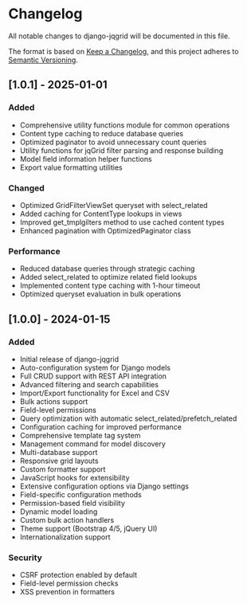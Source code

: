 # Changelog

All notable changes to django-jqgrid will be documented in this file.

The format is based on [Keep a Changelog](https://keepachangelog.com/en/1.0.0/),
and this project adheres to [Semantic Versioning](https://semver.org/spec/v2.0.0.html).

## [1.0.1] - 2025-01-01

### Added
- Comprehensive utility functions module for common operations
- Content type caching to reduce database queries
- Optimized paginator to avoid unnecessary count queries
- Utility functions for jqGrid filter parsing and response building
- Model field information helper functions
- Export value formatting utilities

### Changed
- Optimized GridFilterViewSet queryset with select_related
- Added caching for ContentType lookups in views
- Improved get_tmplgilters method to use cached content types
- Enhanced pagination with OptimizedPaginator class

### Performance
- Reduced database queries through strategic caching
- Added select_related to optimize related field lookups
- Implemented content type caching with 1-hour timeout
- Optimized queryset evaluation in bulk operations

## [1.0.0] - 2024-01-15

### Added
- Initial release of django-jqgrid
- Auto-configuration system for Django models
- Full CRUD support with REST API integration
- Advanced filtering and search capabilities
- Import/Export functionality for Excel and CSV
- Bulk actions support
- Field-level permissions
- Query optimization with automatic select_related/prefetch_related
- Configuration caching for improved performance
- Comprehensive template tag system
- Management command for model discovery
- Multi-database support
- Responsive grid layouts
- Custom formatter support
- JavaScript hooks for extensibility
- Extensive configuration options via Django settings
- Field-specific configuration methods
- Permission-based field visibility
- Dynamic model loading
- Custom bulk action handlers
- Theme support (Bootstrap 4/5, jQuery UI)
- Internationalization support

### Security
- CSRF protection enabled by default
- Field-level permission checks
- XSS prevention in formatters